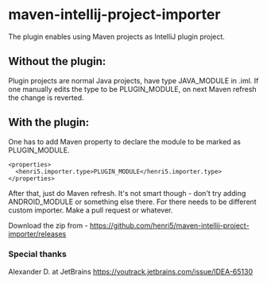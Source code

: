 # maven-intellij-project-importer

The plugin enables using Maven projects as IntelliJ plugin project. 
## Without the plugin:
Plugin projects are normal Java projects, have type JAVA_MODULE in .iml. If one manually edits the type to be PLUGIN_MODULE, on 
next Maven refresh the change is reverted.
## With the plugin:
One has to add Maven property to declare the module to be marked as PLUGIN_MODULE.
```
<properties>
  <henri5.importer.type>PLUGIN_MODULE</henri5.importer.type>
</properties>
```
After that, just do Maven refresh. 
It's not smart though - don't try adding ANDROID_MODULE or something else there. For there needs to be different custom importer. 
Make a pull request or whatever.

Download the zip from - https://github.com/henri5/maven-intellij-project-importer/releases

### Special thanks
Alexander D. at JetBrains https://youtrack.jetbrains.com/issue/IDEA-65130

